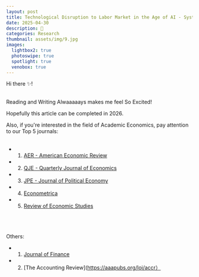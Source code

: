 ```yaml
---
layout: post
title: Technological Disruption to Labor Market in the Age of AI - Systemic Impacts and Adaptive Responses
date: 2025-04-30
description: 📍
categories: Research
thumbnail: assets/img/9.jpg
images:
  lightbox2: true
  photoswipe: true
  spotlight: true
  venobox: true
---
```


Hi there ✨!<br><br>

Reading and Writing Alwaaaaays makes me feel So Excited! 

Hopefully this article can be completed in 2026. 

Also, if you're interested in the field of Academic Economics, pay attention to our Top 5 journals:<br><br>

- 1. [AER - American Economic Review](https://www.aeaweb.org/journals/aer)
- 2. [QJE - Quarterly Journal of Economics](https://academic.oup.com/qje)
- 3. [JPE - Journal of Political Economy](https://www.journals.uchicago.edu/loi/jpe)
- 4. [Econometrica](https://www.econometricsociety.org/publications/econometrica)
- 5. [Review of Economic Studies](https://academic.oup.com/restud)<br><br><br><br>

Others:

- 1. [Journal of Finance](https://afajof.org/)
- 2. [The Accounting Review](https://aaapubs.org/loi/accr）


<br><br><br><br><br><br><br><br>
